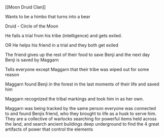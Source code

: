 [[Moon Druid Clan]]   


Wants to be a himbo that turns into a bear

Druid - Circle of the Moon

He fails a trial from his tribe (intelligence) and gets exiled.

 OR He helps his friend in a trial and they both get exiled

The friend gives up the rest of their food to save Benji and the next day Benji is saved by Maggarn

Tells everyone except Maggarn that their tribe was wiped out for some reason

Maggarn found Benji in the forest in the last moments of their life and saved him

Maggarn recognized the tribal markings and took him in as her own.

Maggarn was being tracked by the same person everyone was connected to and found Benjis friend, who they brought to life as a husk to serve him. They are a collective of warlocks searching for powerful items held across the land, and search ancient buildings deep underground to find the 4 great artifacts of power that control the elements